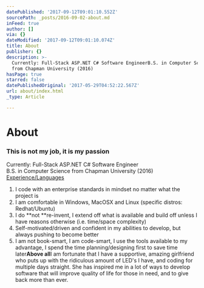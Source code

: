 ```yaml
---
datePublished: '2017-09-12T09:01:10.552Z'
sourcePath: _posts/2016-09-02-about.md
inFeed: true
author: []
via: {}
dateModified: '2017-09-12T09:01:10.074Z'
title: About
publisher: {}
description: >-
  Currently: Full-Stack ASP.NET C# Software EngineerB.S. in Computer Science
  from Chapman University (2016)
hasPage: true
starred: false
datePublishedOriginal: '2017-05-29T04:52:22.567Z'
url: about/index.html
_type: Article

---
```

# About

### **This is not my job, it is my passion**

Currently: Full-Stack ASP.NET C\# Software Engineer  
B.S. in Computer Science from Chapman University (2016)
[Experience/Languages][0]

1. I code with an enterprise standards in mindset no matter what the project is
2. I am comfortable in Windows, MacOSX and Linux (specific distros: Redhat/Ubuntu)
3. I do **not **re-invent, I extend off what is available and build off unless I have reasons otherwise (i.e. time/space complexity)
4. Self-motivated/driven and confident in my abilities to develop, but always pushing to become better
5. I am not book-smart, I am code-smart, I use the tools available to my advantage, I spend the time planning/designing first to save time later**Above all**I am fortunate that I have a supportive, amazing girlfriend who puts up with the ridiculous amount of LED's I have, and coding for multiple days straight. She has inspired me in a lot of ways to develop software that will improve quality of life for those in need, and to give back more than ever.

[0]: https://www.linkedin.com/in/sethrdesantis/